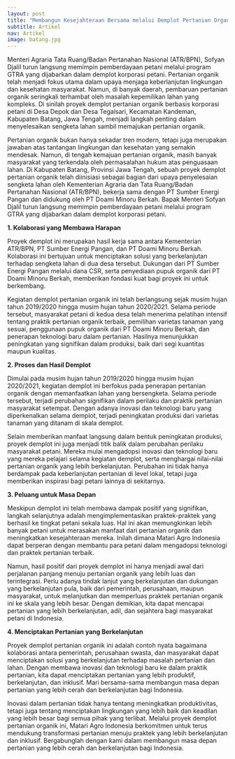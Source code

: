 ```yaml
---
layout: post
title: "Membangun Kesejahteraan Bersama melalui Demplot Pertanian Organik: Kolaborasi Kementerian ATR/BPN dan Swasta"
subtitle: Artikel
nav: Artikel
image: batang.jpg
---
```


Menteri Agraria Tata Ruang/Badan Pertanahan Nasional (ATR/BPN), Sofyan Djalil turun langsung memimpin pemberdayaan petani melalui program GTRA yang dijabarkan dalam demplot korporasi petani. Pertanian organik telah menjadi fokus utama dalam upaya menjaga keberlanjutan lingkungan dan kesehatan masyarakat. Namun, di banyak daerah, pembaruan pertanian organik seringkali terhambat oleh masalah kepemilikan lahan yang kompleks. Di sinilah proyek demplot pertanian organik berbasis korporasi petani di Desa Depok dan Desa Tegalsari, Kecamatan Kandeman, Kabupaten Batang, Jawa Tengah, menjadi langkah penting dalam menyelesaikan sengketa lahan sambil memajukan pertanian organik.

Pertanian organik bukan hanya sekadar tren modern, tetapi juga merupakan jawaban atas tantangan lingkungan dan kesehatan yang semakin mendesak. Namun, di tengah kemajuan pertanian organik, masih banyak masyarakat yang terkendala oleh permasalahan hukum atas penguasaan lahan. Di Kabupaten Batang, Provinsi Jawa Tengah, sebuah proyek demplot pertanian organik telah diinisiasi sebagai bagian dari upaya penyelesaian sengketa lahan oleh Kementerian Agraria dan Tata Ruang/Badan Pertanahan Nasional (ATR/BPN), bekerja sama dengan PT Sumber Energi Pangan dan didukung oleh PT Doami Minoru Berkah. Bapak Menteri Sofyan Djalil turun langsung memimpin pemberdayaan petani melalui program GTRA yang dijabarkan dalam demplot korporasi petani. 

**1. Kolaborasi yang Membawa Harapan**

Proyek demplot ini merupakan hasil kerja sama antara Kementerian ATR/BPN, PT Sumber Energi Pangan, dan PT Doami Minoru Berkah. Kolaborasi ini bertujuan untuk menciptakan solusi yang berkelanjutan terhadap sengketa lahan di dua desa tersebut. Dukungan dari PT Sumber Energi Pangan melalui dana CSR, serta penyediaan pupuk organik dari PT Doami Minoru Berkah, memberikan fondasi kuat bagi proyek ini untuk berkembang.

Kegiatan demplot pertanian organik ini telah berlangsung sejak musim hujan tahun 2019/2020 hingga musim hujan tahun 2020/2021. Selama periode tersebut, masyarakat petani di kedua desa telah menerima pelatihan intensif tentang praktik pertanian organik terbaik, pemilihan varietas tanaman yang sesuai, penggunaan pupuk organik dari PT Doami Minoru Berkah, dan penerapan teknologi baru dalam pertanian. Hasilnya menunjukkan peningkatan yang signifikan dalam produksi, baik dari segi kuantitas maupun kualitas.

**2. Proses dan Hasil Demplot**

Dimulai pada musim hujan tahun 2019/2020 hingga musim hujan 2020/2021, kegiatan demplot ini berfokus pada penerapan pertanian organik dengan memanfaatkan lahan yang bersengketa. Selama periode tersebut, terjadi perubahan signifikan dalam perilaku dan praktik pertanian masyarakat setempat. Dengan adanya inovasi dan teknologi baru yang diperkenalkan selama demplot, terjadi peningkatan produksi dari varietas tanaman yang ditanam di skala demplot. 

Selain memberikan manfaat langsung dalam bentuk peningkatan produksi, proyek demplot ini juga menjadi titik balik dalam perubahan perilaku masyarakat petani. Mereka mulai mengadopsi inovasi dan teknologi baru yang mereka pelajari selama kegiatan demplot, serta menghargai nilai-nilai pertanian organik yang lebih berkelanjutan. Perubahan ini tidak hanya berdampak pada keberlanjutan pertanian di level lokal, tetapi juga memberikan inspirasi bagi petani lainnya di sekitarnya.

**3. Peluang untuk Masa Depan**

Meskipun demplot ini telah membawa dampak positif yang signifikan, langkah selanjutnya adalah mengimplementasikan praktek-praktek yang berhasil ke tingkat petani sekala luas. Hal ini akan memungkinkan lebih banyak petani untuk merasakan manfaat dari pertanian organik dan meningkatkan kesejahteraan mereka. Inilah dimana Matari Agro Indonesia dapat berperan dengan membantu para petani dalam mengadopsi teknologi dan praktek pertanian terbaik.

Namun, hasil positif dari proyek demplot ini hanya menjadi awal dari perjalanan panjang menuju pertanian organik yang lebih luas dan terintegrasi. Perlu adanya tindak lanjut yang berkelanjutan dan dukungan yang berkelanjutan pula, baik dari pemerintah, perusahaan, maupun masyarakat, untuk melanjutkan dan memperluas praktek pertanian organik ini ke skala yang lebih besar. Dengan demikian, kita dapat mencapai pertanian yang lebih berkelanjutan, adil, dan sejahtera bagi masyarakat petani di Indonesia.

**4. Menciptakan Pertanian yang Berkelanjutan**

Proyek demplot pertanian organik ini adalah contoh nyata bagaimana kolaborasi antara pemerintah, perusahaan swasta, dan masyarakat dapat menciptakan solusi yang berkelanjutan terhadap masalah pertanian dan lahan. Dengan membawa inovasi dan teknologi baru ke dalam praktik pertanian, kita dapat menciptakan pertanian yang lebih produktif, berkelanjutan, dan inklusif. Mari bersama-sama membangun masa depan pertanian yang lebih cerah dan berkelanjutan bagi Indonesia.

Inovasi dalam pertanian tidak hanya tentang meningkatkan produktivitas, tetapi juga tentang menciptakan lingkungan yang lebih baik dan keadilan yang lebih besar bagi semua pihak yang terlibat. Melalui proyek demplot pertanian organik ini, Matari Agro Indonesia berkomitmen untuk terus mendukung transformasi pertanian menuju praktek yang lebih berkelanjutan dan inklusif. Bergabunglah dengan kami dalam membangun masa depan pertanian yang lebih cerah dan berkelanjutan bagi Indonesia.
